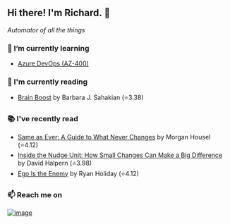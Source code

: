 ## Hi there!  I'm Richard. 👋
*Automator of all the things*

### 🌱 I’m currently learning
- [Azure DevOps (AZ-400)](https://github.com/richard-sistern/azure)

### 📖 I'm currently reading
<!-- GOODREADS-CURRENT:START -->
- [Brain Boost](https://www.goodreads.com/review/show/7371545543?utm_medium=api&utm_source=rss) by Barbara J. Sahakian (⭐️3.38)
<!-- GOODREADS-CURRENT:END -->

### 📚 I've recently read
<!-- GOODREADS-PREVIOUS:START -->
- [Same as Ever: A Guide to What Never Changes](https://www.goodreads.com/review/show/7371528845?utm_medium=api&utm_source=rss) by Morgan Housel (⭐️4.12)
- [Inside the Nudge Unit: How Small Changes Can Make a Big Difference](https://www.goodreads.com/review/show/2990975452?utm_medium=api&utm_source=rss) by David Halpern (⭐️3.98)
- [Ego Is the Enemy](https://www.goodreads.com/review/show/5075183871?utm_medium=api&utm_source=rss) by Ryan Holiday (⭐️4.12)
<!-- GOODREADS-PREVIOUS:END -->

### 📫 Reach me on
[![image](https://img.shields.io/badge/LinkedIn-0077B5?style=for-the-badge&logo=linkedin&logoColor=white "LinkedIn")](https://www.linkedin.com/in/richard-sistern-850057b4/)


